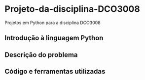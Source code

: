 # Projeto-da-disciplina-DCO3008
Projetos em Python para a disciplina DCO3008




## Introdução à linguagem Python




## Descrição do problema



## Código e ferramentas utilizadas